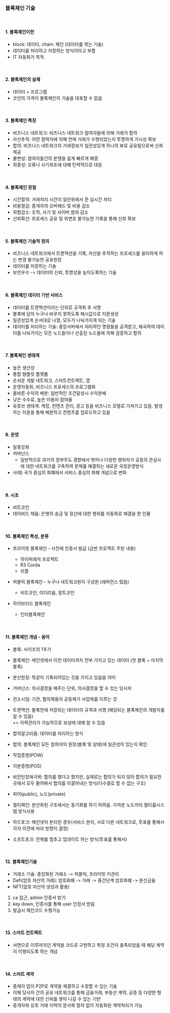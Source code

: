 ### 블록체인 기술

<br/>

#### 1. 블록체인이란

- block: 데이터, chain: 체인 (데이터를 엮는 기술)
- 데이터를 처리하고 저장하는 방식이라고 부름
- IT 자동화가 목적

<br/>

#### 2. 블록체인의 실체

- 데이터 + 프로그램
- 코인의 가격이 블록체인의 기술을 대표할 수 없음

<br/>

#### 3. 블록체인 특징

- 비즈니스 네트워크: 비즈니스 네트워크 참여자들에 의해 거래가 합의
- 자산추적: 어떤 참여자에 의해 언제 거래가 수행되었는지 투명하게 가시성 확보
- 합의: 비즈니스 네트워크의 거래정보가 일관성있게 하나의 뷰로 공유됨으로써 신뢰제공
- 불변성: 참여자들간의 분쟁을 쉽게 빠르게 해결
- 최종성: 오류나 사기위조에 대해 탄력적으로 대응

<br/>

#### 4. 블록체인 장점

- 시간절약: 거래처리 시간이 일단위에서 준 실시간 처리
- 비용절감: 중개자의 오버헤드 및 비용 감소
- 위험감소: 조작, 사기 및 사이버 범죄 감소
- 신뢰확산: 프로세스 공유 및 위변조 불가능한 기록을 통해 신뢰 확보

<br/>

#### 5. 블록체인 기술적 정의

- 비즈니스 네트워크에서 트랜잭션을 기록, 자산을 추적하는 프로세스를 용이하게 하는 변경 불가능한 공유원장
- 데이터를 저장하는 기술
- 보안우수 -> 데이터의 신뢰, 투명성을 높이도록하는 기술

<br/>

#### 6. 블록체인 데이터 기반 서비스

- 데이터를 트랜잭션이라는 단위로 규격화 후 서명
- 블록에 담아 누구나 바꾸지 못하도록 해시값으로 지문생성
- 일관성있게 순서대로 나열, 모두가 나눠가지게 되는 기술
- 데이터를 처리하는 기술: 중앙서버에서 처리하던 명령들을 공격받고, 왜곡하여 데이터를 나눠가지는 모든 노드들이나 선출된 노드들에 의해 검증하고 합의

<br/>

#### 7. 블록체인 생태계

- 높은 생산성
- 통합 템플릿 플랫폼
- 손쉬운 개발 네트워크, 스마트컨트랙트, 앱
- 운영자동화, 비즈니스 프로세스의 프로그램화
- 올바른 수익의 배분: 일반적인 조건달성시 수익분배
- 낮은 수수료, 높은 이용자 참여율
- 유튜브 생태계: 계정, 컨텐츠 관리, 광고 등을 비즈니스 모델로 가져가고 있음. 발생하는 이윤을 통해 배분하고 컨텐츠를 업로드하고 있음

<br/>

#### 8. 운영

- 탈중앙화
- 커버넌스
  - 일반적으로 과거의 정부주도 경향에서 벗어나 다양한 행위자가 공동의 관심사에 대한 네트워크를 구축하여 문제를 해결하는 새로운 국정운영방식
- 사례) 국가 중심의 화폐에서 서비스 중심의 화폐 개념으로 변화

<br/>

#### 9. 시초

- 비트코인
- 데이비드 채움: 은행의 송금 및 정산에 대한 행위를 자동화로 해결을 한 인물

<br/>

#### 10. 블록체인 특성, 분류

- 프라이빗 블록체인 - 사전에 인증서 발급 (금번 프로젝트 주된 내용)

  - 하이퍼레저 프로젝트
  - R3 Corda
  - 리플

- 퍼블릭 블록체인 - 누구나 네트워크원이 구성원 (레퍼런스 많음)

  - 비트코인, 이더리움, 알트코인

- 하이브리드 블록체인
  - 인터블록체인

<br/>

#### 11. 블록체인 개념 - 용어

- 블록: 사이즈의 1주기
- 블록체인: 메인넷에서 이전 데이터까지 전부 가지고 있는 데이터 (첫 블록 ~ 마지막 블록)
- 분산원장: 똑같이 기록되어있는 것을 가지고 있음을 의미

- 거버넌스: 의사결정을 해주는 단위, 의사결정을 할 수 있는 당사자
- 컨소시엄: 기관, 협의체들의 공동체가 사업체를 이루는 것

- 트랜잭션: 블록안에 저장되는 데이터의 규격과 서명
  (해당되는 블록체인의 개발자를 알 수 있음)  
  => 이력관리가 가능하므로 보상에 대해 알 수 있음

- 합의알고리즘: 데이터를 처리하는 방식
- 합의: 블록체인 모든 참여자의 원장(블록 및 상태)에 일관성이 있는지 확인
- 작업증명(POW)
- 지분증명(POS)

- 비잔틴장애극복: 합의를 했다고 했지만, 실제로는 합의가 되지 않아 합의가 필요한 곳에서 모두 물어봐서 합의를 이끌어내는 방식(다수결로 할 수 없는 구조)

- 피어(public), 노드(private)

- 멀티체인: 분산화된 구조에서는 동기화를 하기 어려움. 가까운 노드끼리 멀티홉시스템 방식사용

- 하드포크: 메인넷이 분리된 경우(서비스 분리, 서로 다른 네트워크로, 투표를 통해서 각자 의견에 따라 방향이 결정)
- 소프트포크: 전체를 멈추고 업데이트 하는 방식(투표를 통해서)

<br/>

#### 12. 블록체인기술

- 거래소 기술: 중앙화된 거래소 -> 퍼블릭, 프라이빗 키관리
- Defi(암호 자산의 거래): 암호화폐 -> 거래 -> 중간단계 암호화폐 -> 분산금융
- NFT(암호 자산의 생성과 활용)

1. ca 접근, admin 인증서 받기
2. key down, 인증서를 통해 user 인정서 받음
3. 발급시 체인코드 수행가능

<br/>

#### 13. 스마트 컨트랙트

- 서면으로 이루어지던 계약을 코드로 구현하고 특정 조건이 충족되었을 때 해당 계약이 이행되도록 하는 개념

  <br/>

#### 14. 스마트 계약

- 중재자 없이 P2P로 계약을 체결하고 수정할 수 있는 기술
- 이해 당사자 간의 공유 네트워크를 통해 금융거래, 부동산 계약, 공증 등 다양한 형태의 계약에 대한 신뢰를 쌓아 나갈 수 있는 기반
- 중개자와 상호 거래 이력의 문서화 절차 없이 자동화된 계약처리가 가능
